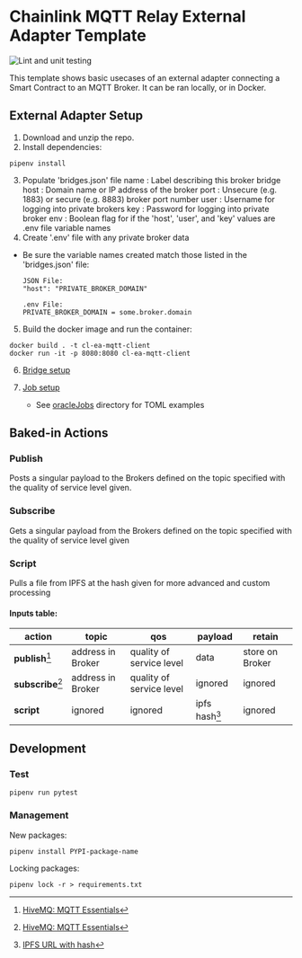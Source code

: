 # Chainlink MQTT Relay External Adapter Template

![Lint and unit testing](https://github.com/Briojas/CL-EA-MQTT-Client/workflows/Lint%20and%20unit%20testing/badge.svg)

This template shows basic usecases of an external adapter connecting a Smart Contract to an MQTT Broker. It can be ran locally, or in Docker.

## External Adapter Setup
1. Download and unzip the repo.
2. Install dependencies:
  ```
  pipenv install
  ```
3. Populate 'bridges.json' file
  name
  : Label describing this broker bridge
  host
  : Domain name or IP address of the broker
  port
  : Unsecure (e.g. 1883) or secure (e.g. 8883) broker port number
  user
  : Username for logging into private brokers
  key
  : Password for logging into private broker
  env
  : Boolean flag for if the 'host', 'user', and 'key' values are .env file variable names
4. Create '.env' file with any private broker data 
  - Be sure the variable names created match those listed in the 'bridges.json' file:
    ```
    JSON File:
    "host": "PRIVATE_BROKER_DOMAIN"

    .env File:
    PRIVATE_BROKER_DOMAIN = some.broker.domain
    ```
5. Build the docker image and run the container:
  ```
  docker build . -t cl-ea-mqtt-client
  docker run -it -p 8080:8080 cl-ea-mqtt-client
  ```
6. [Bridge setup](https://docs.chain.link/docs/node-operators/)

7. [Job setup](https://docs.chain.link/docs/jobs/)
    - See [oracleJobs](https://github.com/Briojas/CL-EA-MQTT-Client/tree/master/oracleJobs) directory for TOML examples
  
## Baked-in Actions
### Publish
Posts a singular payload to the Brokers defined on the topic specified with the quality of service level given. 
### Subscribe
Gets a singular payload from the Brokers defined on the topic specified with the quality of service level given
### Script
Pulls a file from IPFS at the hash given for more advanced and custom processing
#### Inputs table:
| action | topic | qos | payload | retain |
| ----------- | ----------- | ----------- | ----------- | ----------- |
| **publish**[^1] | address in Broker | quality of service level | data | store on Broker |
| **subscribe**[^1] | address in Broker | quality of service level | ignored | ignored |
| **script** | ignored | ignored | ipfs hash[^2] | ignored |

[^1]: [HiveMQ: MQTT Essentials](https://www.hivemq.com/mqtt-essentials/)
[^2]: [IPFS URL with hash](https://docs.ipfs.io/how-to/address-ipfs-on-web/)

## Development 
### Test
  ```
  pipenv run pytest
  ```
### Management
  New packages:
  ```
  pipenv install PYPI-package-name
  ```
  Locking packages:
  ```
  pipenv lock -r > requirements.txt
  ```